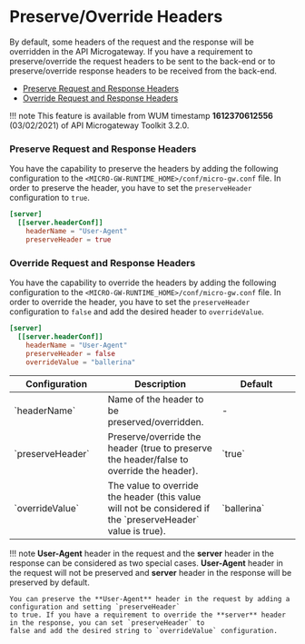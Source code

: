 # Preserve/Override Headers

By default, some headers of the request and the response will be overridden in the API Microgateway. 
If you have a requirement to preserve/override the request headers to be sent to the back-end or to preserve/override response headers to be received from the back-end.

- [Preserve Request and Response Headers](#preserve-request-and-response-headers)
- [Override Request and Response Headers](#override-request-and-response-headers)

!!! note
    This feature is available from WUM timestamp **1612370612556** (03/02/2021) of API Microgateway Toolkit 3.2.0.

### Preserve Request and Response Headers

You have the capability to preserve the headers by adding the following configuration to the `<MICRO-GW-RUNTIME_HOME>/conf/micro-gw.conf` file. 
In order to preserve the header, you have to set the `preserveHeader` configuration to `true`.
    
```toml
[server]
  [[server.headerConf]]
    headerName = "User-Agent"
    preserveHeader = true
```

### Override Request and Response Headers

You have the capability to override the headers by adding the following configuration to the `<MICRO-GW-RUNTIME_HOME>/conf/micro-gw.conf` file. 
In order to override the header, you have to set the `preserveHeader` configuration to `false` and add the desired header to `overrideValue`.

```toml
[server]
  [[server.headerConf]]
    headerName = "User-Agent"
    preserveHeader = false
    overrideValue = "ballerina"
```
  <table>
    <thead>
    <tr>
    <th style="width: 30%">Configuration</th>
    <th style="width: 35%">Description</th>
    <th style="width: 25%">Default</th>
    </tr>
    </thead>
    <tbody>
    <tr>
    <td>`headerName`</td>
    <td>Name of the header to be preserved/overridden.</td>
    <td>-</td>
    </tr>
    <tr>
    <td>`preserveHeader`</td>
    <td>Preserve/override the header (true to preserve the header/false to override the header).</td>
    <td>`true`</td>
    </tr>
    <tr>
    <td>`overrideValue`</td>
    <td>The value to override the header (this value will not be considered if the `preserveHeader` value is true).</td>
    <td>`ballerina`</td>
    </tr>
    </tbody>
  </table>

!!! note
    **User-Agent** header in the request and the **server** header in the response can be considered as two special cases. **User-Agent** header in the request will not be preserved and **server** header in the response will be preserved by 
    default. 
    
    You can preserve the **User-Agent** header in the request by adding a configuration and setting `preserveHeader` 
    to true. If you have a requirement to override the **server** header in the response, you can set `preserveHeader` to 
    false and add the desired string to `overrideValue` configuration.
